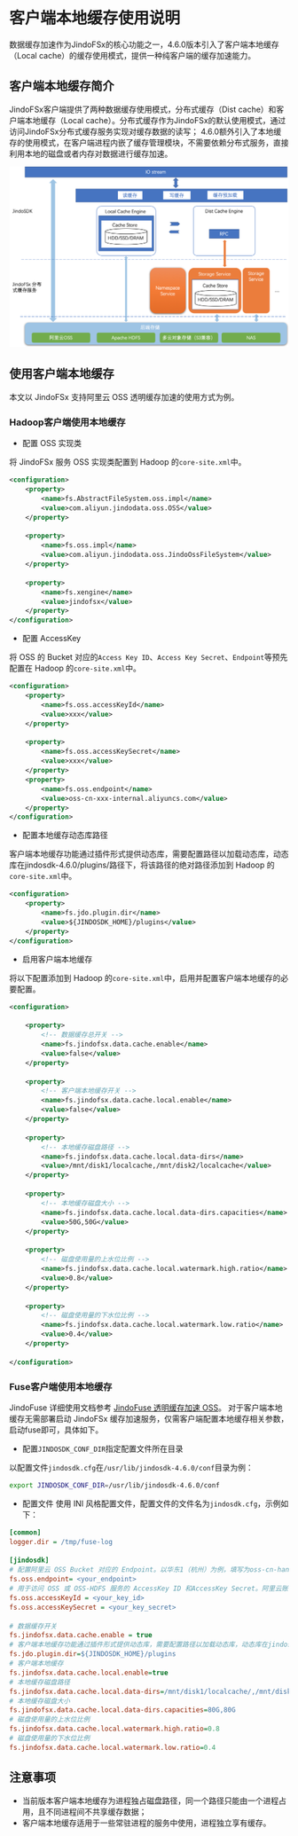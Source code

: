 # 客户端本地缓存使用说明

数据缓存加速作为JindoFSx的核心功能之一，4.6.0版本引入了客户端本地缓存（Local cache）的缓存使用模式，提供一种纯客户端的缓存加速能力。

## 客户端本地缓存简介

JindoFSx客户端提供了两种数据缓存使用模式，分布式缓存（Dist cache）和客户端本地缓存（Local cache）。分布式缓存作为JindoFSx的默认使用模式，通过访问JindoFSx分布式缓存服务实现对缓存数据的读写；
4.6.0额外引入了本地缓存的使用模式，在客户端进程内嵌了缓存管理模块，不需要依赖分布式服务，直接利用本地的磁盘或者内存对数据进行缓存加速。

<img src="pic/jindofsx_local_cache.png" width="800"/>

## 使用客户端本地缓存

本文以 JindoFSx 支持阿里云 OSS 透明缓存加速的使用方式为例。


### Hadoop客户端使用本地缓存
* 配置 OSS 实现类

将 JindoFSx 服务 OSS 实现类配置到 Hadoop 的`core-site.xml`中。

```xml
<configuration>
    <property>
        <name>fs.AbstractFileSystem.oss.impl</name>
        <value>com.aliyun.jindodata.oss.OSS</value>
    </property>

    <property>
        <name>fs.oss.impl</name>
        <value>com.aliyun.jindodata.oss.JindoOssFileSystem</value>
    </property>

    <property>
        <name>fs.xengine</name>
        <value>jindofsx</value>
    </property>
</configuration>
```

* 配置 AccessKey

将 OSS 的 Bucket 对应的`Access Key ID`、`Access Key Secret`、`Endpoint`等预先配置在 Hadoop 的`core-site.xml`中。
```xml
<configuration>
    <property>
        <name>fs.oss.accessKeyId</name>
        <value>xxx</value>
    </property>

    <property>
        <name>fs.oss.accessKeySecret</name>
        <value>xxx</value>
    </property>
    <property>
        <name>fs.oss.endpoint</name>
        <value>oss-cn-xxx-internal.aliyuncs.com</value>
    </property>
</configuration>
```

* 配置本地缓存动态库路径

客户端本地缓存功能通过插件形式提供动态库，需要配置路径以加载动态库，动态库在jindosdk-4.6.0/plugins/路径下，将该路径的绝对路径添加到 Hadoop 的`core-site.xml`中。
```xml
<configuration>
    <property>
        <name>fs.jdo.plugin.dir</name>
        <value>${JINDOSDK_HOME}/plugins</value>
    </property>
</configuration>
```

* 启用客户端本地缓存

将以下配置添加到 Hadoop 的`core-site.xml`中，启用并配置客户端本地缓存的必要配置。
```xml
<configuration>

    <property>
        <!-- 数据缓存总开关 -->
        <name>fs.jindofsx.data.cache.enable</name>
        <value>false</value>
    </property>

    <property>
        <!-- 客户端本地缓存开关 -->
        <name>fs.jindofsx.data.cache.local.enable</name>
        <value>false</value>
    </property>

    <property>
        <!-- 本地缓存磁盘路径 -->
        <name>fs.jindofsx.data.cache.local.data-dirs</name>
        <value>/mnt/disk1/localcache,/mnt/disk2/localcache</value>
    </property>

    <property>
        <!-- 本地缓存磁盘大小 -->
        <name>fs.jindofsx.data.cache.local.data-dirs.capacities</name>
        <value>50G,50G</value>
    </property>

    <property>
        <!-- 磁盘使用量的上水位比例 -->
        <name>fs.jindofsx.data.cache.local.watermark.high.ratio</name>
        <value>0.8</value>
    </property>

    <property>
        <!-- 磁盘使用量的下水位比例 -->
        <name>fs.jindofsx.data.cache.local.watermark.low.ratio</name>
        <value>0.4</value>
    </property>

</configuration>
```

### Fuse客户端使用本地缓存
JindoFuse 详细使用文档参考 [JindoFuse 透明缓存加速 OSS](jindo_fuse/jindo_fuse_on_oss.md)。
对于客户端本地缓存无需部署启动 JindoFSx 缓存加速服务，仅需客户端配置本地缓存相关参数，启动fuse即可，具体如下。
* 配置`JINDOSDK_CONF_DIR`指定配置文件所在目录

以配置文件`jindosdk.cfg`在`/usr/lib/jindosdk-4.6.0/conf`目录为例：
```bash
export JINDOSDK_CONF_DIR=/usr/lib/jindosdk-4.6.0/conf
```

* 配置文件
使用 INI 风格配置文件，配置文件的文件名为`jindosdk.cfg`，示例如下：

```ini
[common]
logger.dir = /tmp/fuse-log

[jindosdk]
# 配置阿里云 OSS Bucket 对应的 Endpoint。以华东1（杭州）为例，填写为oss-cn-hangzhou-internal.aliyuncs.com。
fs.oss.endpoint= <your_endpoint>
# 用于访问 OSS 或 OSS-HDFS 服务的 AccessKey ID 和AccessKey Secret。阿里云账号 AccessKey 拥有所有API的访问权限，风险很高。强烈建议您创建并使用RAM用户进行API访问或日常运维，请登录RAM控制台创建RAM用户。
fs.oss.accessKeyId = <your_key_id>
fs.oss.accessKeySecret = <your_key_secret>

# 数据缓存开关
fs.jindofsx.data.cache.enable = true
# 客户端本地缓存功能通过插件形式提供动态库，需要配置路径以加载动态库，动态库在jindosdk-4.6.0/plugins/路径下
fs.jdo.plugin.dir=${JINDOSDK_HOME}/plugins
# 客户端本地缓存
fs.jindofsx.data.cache.local.enable=true
# 本地缓存磁盘路径
fs.jindofsx.data.cache.local.data-dirs=/mnt/disk1/localcache/,/mnt/disk2/localcache/
# 本地缓存磁盘大小
fs.jindofsx.data.cache.local.data-dirs.capacities=80G,80G
# 磁盘使用量的上水位比例
fs.jindofsx.data.cache.local.watermark.high.ratio=0.8
# 磁盘使用量的下水位比例
fs.jindofsx.data.cache.local.watermark.low.ratio=0.4
```

## 注意事项

* 当前版本客户端本地缓存为进程独占磁盘路径，同一个路径只能由一个进程占用，且不同进程间不共享缓存数据；
* 客户端本地缓存适用于一些常驻进程的服务中使用，进程独立享有缓存。
